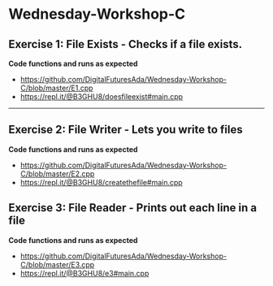 # Wednesday-Workshop-C

## Exercise 1: File Exists - Checks if a file exists.
**Code functions and runs as expected**
- https://github.com/DigitalFuturesAda/Wednesday-Workshop-C/blob/master/E1.cpp
- https://repl.it/@B3GHU8/doesfileexist#main.cpp
----

## Exercise 2: File Writer - Lets you write to files
**Code functions and runs as expected**
- https://github.com/DigitalFuturesAda/Wednesday-Workshop-C/blob/master/E2.cpp
- https://repl.it/@B3GHU8/createthefile#main.cpp

## Exercise 3: File Reader - Prints out each line in a file
**Code functions and runs as expected**
- https://github.com/DigitalFuturesAda/Wednesday-Workshop-C/blob/master/E3.cpp
- https://repl.it/@B3GHU8/e3#main.cpp
